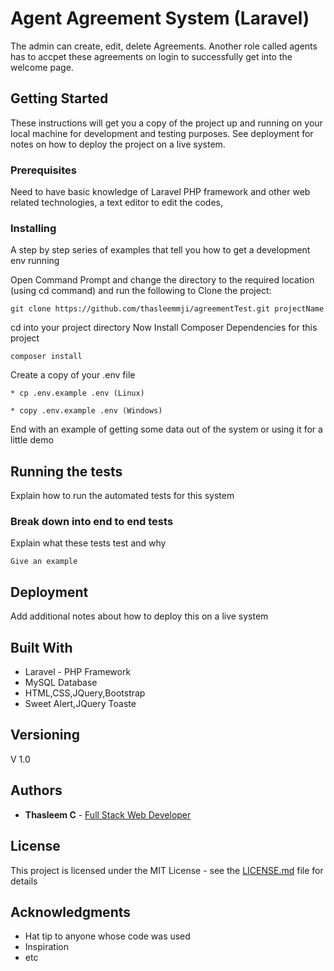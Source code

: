 # Agent Agreement System (Laravel)

The admin can create, edit, delete Agreements. Another role called agents has to accpet these agreements on login to successfully get into the welcome page.

## Getting Started

These instructions will get you a copy of the project up and running on your local machine for development and testing purposes. See deployment for notes on how to deploy the project on a live system.

### Prerequisites

Need to have basic knowledge of Laravel PHP framework and other web related technologies, a text editor to edit the codes,

### Installing

A step by step series of examples that tell you how to get a development env running

Open Command Prompt and change the directory to the required location (using cd command) and run the following to Clone the project:

```
git clone https://github.com/thasleemmji/agreementTest.git projectName
```

cd into your project directory
Now Install Composer Dependencies for this project

```
composer install
```

Create a copy of your .env file

```
* cp .env.example .env (Linux)

* copy .env.example .env (Windows)
```

End with an example of getting some data out of the system or using it for a little demo

## Running the tests

Explain how to run the automated tests for this system

### Break down into end to end tests

Explain what these tests test and why

```
Give an example
```

## Deployment

Add additional notes about how to deploy this on a live system

## Built With

* Laravel - PHP Framework
* MySQL Database
* HTML,CSS,JQuery,Bootstrap
* Sweet Alert,JQuery Toaste

## Versioning
V 1.0

## Authors

* **Thasleem C** - [Full Stack Web Developer](http://thasleem.me)

## License

This project is licensed under the MIT License - see the [LICENSE.md](LICENSE.md) file for details

## Acknowledgments

* Hat tip to anyone whose code was used
* Inspiration
* etc
